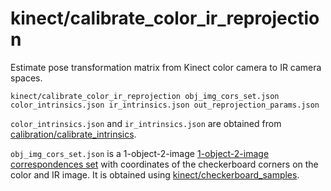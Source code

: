 # kinect/calibrate\_color\_ir\_reprojection

Estimate pose transformation matrix from Kinect color camera to IR camera spaces.

    kinect/calibrate_color_ir_reprojection obj_img_cors_set.json color_intrinsics.json ir_intrinsics.json out_reprojection_params.json
        
`color_intrinsics.json` and `ir_intrinsics.json` are obtained from [calibration/calibrate\_intrinsics](tools/calibration/calibrate_intrinsics.html).

`obj_img_cors_set.json` is a 1-object-2-image [1-object-2-image correspondences set](data/cat_obj_img_cors.html) with coordinates of the checkerboard corners on the color and IR image. It is obtained using [kinect/checkerboard\_samples](tools/kinect/checkerboard_samples.html).
